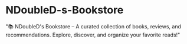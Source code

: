 # NDoubleD-s-Bookstore
"📚 NDoubleD's Bookstore – A curated collection of books, reviews, and recommendations. Explore, discover, and organize your favorite reads!"
